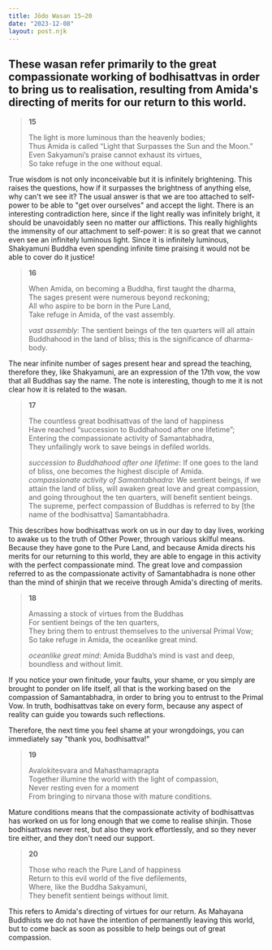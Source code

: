 ```yaml
---
title: Jōdo Wasan 15–20
date: "2023-12-08"
layout: post.njk
---
```


These wasan refer primarily to the great compassionate working of bodhisattvas in order to bring us to realisation, resulting from Amida's directing of merits for our return to this world.
---

> **15**  
>   
> The light is more luminous than the heavenly bodies;  
> Thus Amida is called “Light that Surpasses the Sun and the Moon.”  
> Even Sakyamuni’s praise cannot exhaust its virtues,  
> So take refuge in the one without equal.  

True wisdom is not only inconceivable but it is infinitely brightening. This raises the questions, how if it surpasses the brightness of anything else, why can't we see it? The usual answer is that we are too attached to self-power to be able to "get over ourselves" and accept the light. There is an interesting contradiction here, since if the light really was infinitely bright, it should be unavoidably seen no matter our afflictions. This really highlights the immensity of our attachment to self-power: it is so great that we cannot even see an infinitely luminous light. Since it is infinitely luminous, Shakyamuni Buddha even spending infinite time praising it would not be able to cover do it justice!

> **16**  
>   
> When Amida, on becoming a Buddha, first taught the dharma,  
> The sages present were numerous beyond reckoning;  
> All who aspire to be born in the Pure Land,  
> Take refuge in Amida, of the vast assembly.  
>   
> *vast assembly*: The sentient beings of the ten quarters will all attain Buddhahood in the land of bliss; this is the significance of dharma-body.  

The near infinite number of sages present hear and spread the teaching, therefore they, like Shakyamuni, are an expression of the 17th vow, the vow that all Buddhas say the name. The note is interesting, though to me it is not clear how it is related to the wasan.

> **17**  
>   
> The countless great bodhisattvas of the land of happiness  
> Have reached “succession to Buddhahood after one lifetime”;  
> Entering the compassionate activity of Samantabhadra,  
> They unfailingly work to save beings in defiled worlds.  
>   
> *succession to Buddhahood after one lifetime*: If one goes to the land of bliss, one becomes the highest disciple of Amida.  
> *compassionate activity of Samantabhadra*: We sentient beings, if we attain the land of bliss, will awaken great love and great compassion, and going throughout the ten quarters, will benefit sentient beings. The supreme, perfect compassion of Buddhas is referred to by [the name of the bodhisattva] Samantabhadra.  

This describes how bodhisattvas work on us in our day to day lives, working to awake us to the truth of Other Power, through various skilful means. Because they have gone to the Pure Land, and because Amida directs his merits for our returning to this world, they are able to engage in this activity with the perfect compassionate mind. The great love and compassion referred to as the compassionate activity of Samantabhadra is none other than the mind of shinjin that we receive through Amida's directing of merits.

> **18**  
>   
> Amassing a stock of virtues from the Buddhas  
> For sentient beings of the ten quarters,  
> They bring them to entrust themselves to the universal Primal Vow;  
> So take refuge in Amida, the oceanlike great mind.  
>   
> *oceanlike great mind*: Amida Buddha’s mind is vast and deep, boundless and without limit.  

If you notice your own finitude, your faults, your shame, or you simply are brought to ponder on life itself, all that is the working based on the compassion of Samantabhadra, in order to bring you to entrust to the Primal Vow. In truth, bodhisattvas take on every form, because any aspect of reality can guide you towards such reflections.

Therefore, the next time you feel shame at your wrongdoings, you can immediately say "thank you, bodhisattva!"

> **19**  
>   
> Avalokitesvara and Mahasthamaprapta  
> Together illumine the world with the light of compassion,  
> Never resting even for a moment  
> From bringing to nirvana those with mature conditions.  

Mature conditions means that the compassionate activity of bodhisattvas has worked on us for long enough that we come to realise shinjin. Those bodhisattvas never rest, but also they work effortlessly, and so they never tire either, and they don't need our support.

> **20**  
>   
> Those who reach the Pure Land of happiness  
> Return to this evil world of the five defilements,  
> Where, like the Buddha Sakyamuni,  
> They benefit sentient beings without limit.  

This refers to Amida's directing of virtues for our return. As Mahayana Buddhists we do not have the intention of permanently leaving this world, but to come back as soon as possible to help beings out of great compassion.

